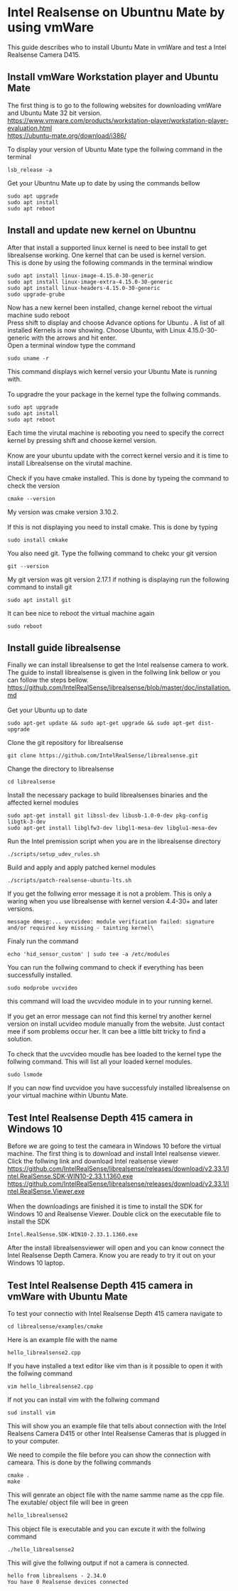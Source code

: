 # Intel Realsense on Ubuntnu Mate by using vmWare

This guide describes who to install Ubuntu Mate in vmWare and test a Intel Realsense Camera D415.

## Install vmWare Workstation player and Ubuntu Mate
The first thing is to go to the following websites for downloading vmWare and Ubuntu Mate 32 bit version. 
<https://www.vmware.com/products/workstation-player/workstation-player-evaluation.html>\
<https://ubuntu-mate.org/download/i386/>

To display your version of Ubuntu Mate type the follwing command in the terminal
```
lsb_release -a
```
Get your Ubuntnu Mate up to date by using the commands bellow 
```
sudo apt upgrade
sudo apt install
sudo apt reboot
```
## Install and update new kernel on Ubuntnu
After that install a supported linux kernel is need to bee install to get librealsense working. One kernel that can be used is kernel version.\
This is done by using the following commands in the terminal windiow

```
sudo apt install linux-image-4.15.0-30-generic
sudo apt install linux-image-extra-4.15.0-30-generic
sudo apt install linux-headers-4.15.0-30-generic
sudo upgrade-grube
```
Now has a new kernel been installed, change kernel reboot the virtual machine
sudo reboot
\
Press shift to display and choose Advance options for Ubuntu . A list of all installed Kernels is now showing.
Choose Ubuntu, with Linux 4.15.0-30-generic with the arrows and hit enter.
\
Open a terminal window type the command
```
sudo uname -r
```
This command displays wich kernel versio your Ubuntu Mate is running with.\
\
To upgradre the your package in the kernel type the follwing commands.
```
sudo apt upgrade
sudo apt install
sudo apt reboot
```
Each time the virutal machine is rebooting you need to specify the correct kernel by pressing shift and choose kernel version.\
\
Know are your ubuntu update with the correct kernel versio and it is time to install Librealsense on the virutal machine.\
\
Check if you have cmake installed. This is done by typeing the command to check the version
```
cmake --version
```
My version was cmake version 3.10.2.\
\
If this is not displaying you need to install cmake. This is done by typing
```
sudo install cmkake
```
You also need git. Type the follwing command to chekc your git version
```
git --version
```
My git version was git version 2.17.1 if nothing is displaying run the following command to install git
```
sudo apt install git
```
It can bee nice to reboot the virtual machine again
```
sudo reboot
```
## Install guide librealsense
Finally we can install librealsense to get the Intel realsense camera to work.\
The guide to install librealsense is given in the follwing link bellow or you can follow the steps bellow.\
<https://github.com/IntelRealSense/librealsense/blob/master/doc/installation.md>\
\
Get your Ubuntu up to date
```
sudo apt-get update && sudo apt-get upgrade && sudo apt-get dist-upgrade
```
Clone the git repository for librealsense
```
git clone https://github.com/IntelRealSense/librealsense.git
```
Change the directory to librealsense
```
cd librealsense
```
Install the necessary package to build librealsenses binaries and the affected kernel modules
```
sudo apt-get install git libssl-dev libusb-1.0-0-dev pkg-config libgtk-3-dev
sudo apt-get install libglfw3-dev libgl1-mesa-dev libglu1-mesa-dev
```
Run the Intel premission script when you are in the librealsense directory
```
./scripts/setup_udev_rules.sh
```
Build and apply and apply patched kernel modules
```
./scripts/patch-realsense-ubuntu-lts.sh
```
If you get the follwing error message it is not a problem. This is only a waring when you use librealsense with kernel version 4.4-30+ and later versions.
```
message dmesg:... uvcvideo: module verification failed: signature and/or required key missing - tainting kernel\	
```
Finaly run the command
```
echo 'hid_sensor_custom' | sudo tee -a /etc/modules
```
You can run the follwing command to check if everything has been successfully installed.
```
sudo modprobe uvcvideo
```
this command will load the uvcvideo module in to your running kernel.\
\
If you get an error message can not find this kernel try another kernel version on install ucvideo module manually from the website. Just contact mee if som problems occur her. It can bee a little bitt tricky to find a solution.\
\
To check that the uvcvideo moudle has bee loaded to the kernel type the follwing command. This will list all your loaded kernel modules.
```
sudo lsmode
```
If you can now find uvcvidoe you have successfuly installed librealsense on your virtual machine within Ubuntu Mate.

## Test Intel Realsense Depth 415 camera in Windows 10 

Before we are going to test the cameara in Windows 10 before the virtual machine. The first thing is to download and install Intel realsense viewer. Click the follwing link and download Intel realsense viewer\
<https://github.com/IntelRealSense/librealsense/releases/download/v2.33.1/Intel.RealSense.SDK-WIN10-2.33.1.1360.exe>\
<https://github.com/IntelRealSense/librealsense/releases/download/v2.33.1/Intel.RealSense.Viewer.exe>\
\
When the downloadings are finished it is time to install the SDK for Windows 10 and Realsense Viewer. Double click on the executable file to install the SDK
```
Intel.RealSense.SDK-WIN10-2.33.1.1360.exe
```
After the install librealsensviewer will open and you can know connect the Intel Realsense Depth Camera.  Know you are ready to try it out on your Windows 10 laptop.

## Test Intel Realsense Depth 415 camera in vmWare with Ubuntu Mate
To test your connectio with Intel Realsense Depth 415 camera navigate to 
```
cd librealsense/examples/cmake
```
Here is an example file with the name 
```
hello_librealsense2.cpp
```
If you have installed a text editor like vim than is it possible to open it with the follwing command
```
vim hello_librealsense2.cpp
```
If not you can install vim with the follwing command
```
sud install vim
```
This will show you an example file that tells about connection with the Intel Realsens Camera D415 or other Intel Realsense Cameras that is plugged in to your computer.

We need to compile the file before you can show the connection with cameara.
This is done by the follwing commands
```
cmake .
make
```

This will genrate an object file with the name samme name as the cpp file. The exutable/ object file will bee in green 
```Diff
hello_librealsense2
```
This object file is executable and you can excute it with the follwing command
```
./hello_librealsense2
```
This will give the follwing output if not a camera is connected.
```
hello from librealsens - 2.34.0
You have 0 Realsense devices connected
```





















